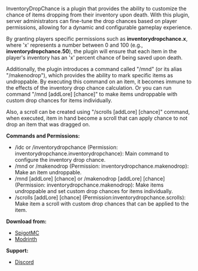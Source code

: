 InventoryDropChance is a plugin that provides the ability to customize the chance of items dropping from their inventory upon death. With this plugin, server administrators can fine-tune the drop chances based on player permissions, allowing for a dynamic and configurable gameplay experience.

By granting players specific permissions such as **inventorydropchance.x**, where 'x' represents a number between 0 and 100 (e.g., **inventorydropchance.50**), the plugin will ensure that each item in the player's inventory has an 'x' percent chance of being saved upon death.

Additionally, the plugin introduces a command called "/mnd" (or its alias "/makenodrop"), which provides the ability to mark specific items as undroppable. By executing this command on an item, it becomes immune to the effects of the inventory drop chance calculation. Or you can run command "/mnd [addLore] [chance]" to make items undroppable with custom drop chances for items individually.

Also, a scroll can be created using "/scrolls [addLore] [chance]" command, when executed, item in hand become a scroll that can apply chance to not drop an item that was dragged on.

**Commands and Permissions:**
- /idc or /inventorydropchance (Permission: inventorydropchance.inventorydropchance): Main command to configure the inventory drop chance.
- /mnd or /makenodrop (Permission: inventorydropchance.makenodrop): Make an item undroppable.
- /mnd [addLore] [chance] or /makenodrop [addLore] [chance] (Permission: inventorydropchance.makenodrop): Make items undroppable and set custom drop chances for items individually.
- /scrolls [addLore] [chance] (Permission:inventorydropchance.scrolls): Make item a scroll with custom drop chances that can be applied to the item.

**Download from:**
- [SpigotMC](https://www.spigotmc.org/resources/inventorydropchance.110836/)
- [Modrinth](https://modrinth.com/plugin/inventorydropchance)

**Support:**
- [Discord](https://discord.gg/AFrDuzEre6)